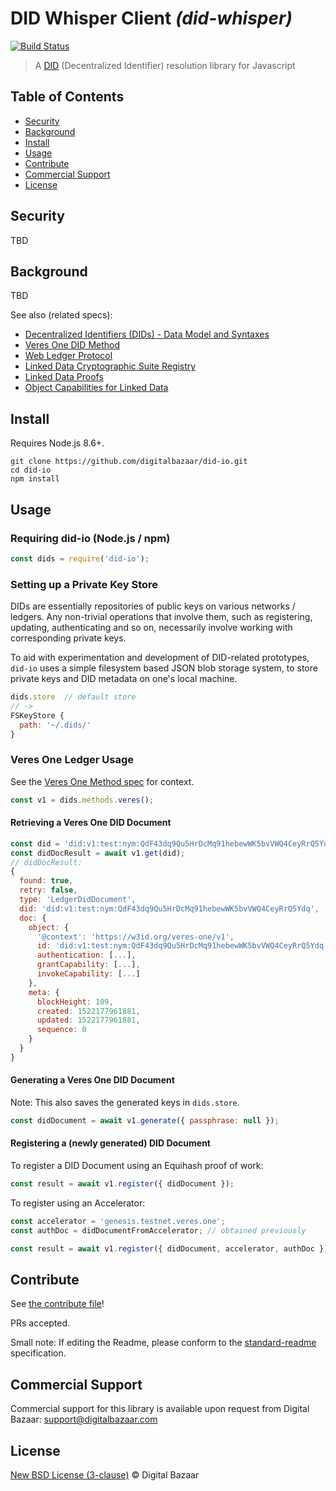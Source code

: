 # DID Whisper Client _(did-whisper)_

[![Build Status](https://travis-ci.org/digitalbazaar/did-io.png?branch=master)](https://travis-ci.org/digitalbazaar/did-io)

> A [DID](https://w3c-ccg.github.io/did-spec/) (Decentralized Identifier) resolution library for Javascript

## Table of Contents

- [Security](#security)
- [Background](#background)
- [Install](#install)
- [Usage](#usage)
- [Contribute](#contribute)
- [Commercial Support](#commercial-support)
- [License](#license)

## Security

TBD

## Background

TBD

See also (related specs):

* [Decentralized Identifiers (DIDs) - Data Model and Syntaxes](https://w3c-ccg.github.io/did-spec/)
* [Veres One DID Method](https://w3c-ccg.github.io/didm-veres-one/)
* [Web Ledger Protocol](https://w3c.github.io/web-ledger/)
* [Linked Data Cryptographic Suite Registry](https://w3c-ccg.github.io/ld-cryptosuite-registry/)
* [Linked Data Proofs](https://w3c-dvcg.github.io/ld-proofs/)
* [Object Capabilities for Linked Data](https://w3c-ccg.github.io/ocap-ld/)

## Install

Requires Node.js 8.6+.

```
git clone https://github.com/digitalbazaar/did-io.git
cd did-io
npm install
```

## Usage

### Requiring did-io (Node.js / npm)

```js
const dids = require('did-io');
```

### Setting up a Private Key Store

DIDs are essentially repositories of public keys on various networks / ledgers.
Any non-trivial operations that involve them, such as registering, updating,
authenticating and so on, necessarily involve working with corresponding private
keys.

To aid with experimentation and development of DID-related prototypes, `did-io`
uses a simple filesystem based JSON blob storage system, to store private keys
and DID metadata on one's local machine.

```js
dids.store  // default store
// ->
FSKeyStore {
  path: '~/.dids/'
}
```

### Veres One Ledger Usage

See the [Veres One Method spec](https://w3c-ccg.github.io/didm-veres-one/) for
context.

```js
const v1 = dids.methods.veres();
```

#### Retrieving a Veres One DID Document

```js
const did = 'did:v1:test:nym:QdF43dq9Qu5HrDcMq91hebewWK5bvVWQ4CeyRrQ5Ydq';
const didDocResult = await v1.get(did);
// didDocResult:
{
  found: true,
  retry: false,
  type: 'LedgerDidDocument',
  did: 'did:v1:test:nym:QdF43dq9Qu5HrDcMq91hebewWK5bvVWQ4CeyRrQ5Ydq',
  doc: {
    object: {
      '@context': 'https://w3id.org/veres-one/v1',
      id: 'did:v1:test:nym:QdF43dq9Qu5HrDcMq91hebewWK5bvVWQ4CeyRrQ5Ydq',
      authentication: [...],
      grantCapability: [...],
      invokeCapability: [...]
    },
    meta: {
      blockHeight: 109,
      created: 1522177961881,
      updated: 1522177961881,
      sequence: 0
    }
  }
}
```

#### Generating a Veres One DID Document

Note: This also saves the generated keys in `dids.store`.

```js
const didDocument = await v1.generate({ passphrase: null });
```

#### Registering a (newly generated) DID Document

To register a DID Document using an Equihash proof of work:

```js
const result = await v1.register({ didDocument });
```

To register using an Accelerator:

```js
const accelerator = 'genesis.testnet.veres.one';
const authDoc = didDocumentFromAccelerator; // obtained previously

const result = await v1.register({ didDocument, accelerator, authDoc });
```

## Contribute

See [the contribute file](https://github.com/digitalbazaar/bedrock/blob/master/CONTRIBUTING.md)!

PRs accepted.

Small note: If editing the Readme, please conform to the
[standard-readme](https://github.com/RichardLitt/standard-readme) specification.

## Commercial Support

Commercial support for this library is available upon request from
Digital Bazaar: support@digitalbazaar.com

## License

[New BSD License (3-clause)](LICENSE) © Digital Bazaar
